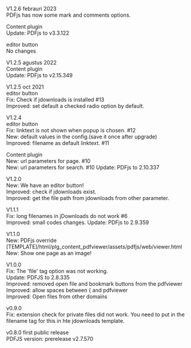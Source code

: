 V1.2.6 febrauri 2023  
PDFjs has now some mark and comments options.  
  
Content plugin  
Update: PDFjs to v3.3.122  

editor button  
No changes  

V1.2.5 agustus 2022  
Content plugin  
Update: PDFjs to v2.15.349

V1.2.5 oct 2021  
editor button  
Fix: Check if jdownloads is installed #13  
Improved: set default a checked radio option by default.  
  
V1.2.4  
editor button  
Fix: linktext is not shown when popup is chosen. #12  
New: default values in the config.(save it once after upgrade)  
Improved: filename as default linktext.  #11  

Content plugin    
New: url parameters for page. #10  
New: url parameters for search. #10
Update: PDFjs to 2.10.337   
  
V1.2.0  
New: We have an editor button!  
Improved: check if jdownloads exist.  
Improved: get the file path from jdownloads from other parameter.  
  
V1.1.1  
Fix: long filenames in jDownloads do not work #6  
Improved: small codes changes.
Update: PDFjs to 2.9.359
  
V1.1.0  
New: PDFjs override [TEMPLATE]/html/plg_content_pdfviewer/assets/pdfjs/web/viewer.html  
New: Show one page as an image!  
  
V1.0.0  
Fix: The 'file' tag option was not working.  
Update: PDFJS to 2.8.335  
Improved: removed open file and bookmark buttons from the pdfviewer  
Improved: allow spaces between { and pdfviewer  
Improved: Open files from other domains  
  
v0.9.0    
Fix: extension check for private files did not work. You need to put in the filename tag for this in hte jdownloads template.  
  
v0.8.0 first public release    
PDFJS version:  prerelease v2.7.570  

